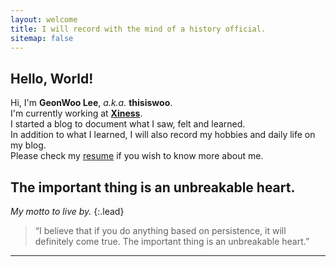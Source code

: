 ```yaml
---
layout: welcome
title: I will record with the mind of a history official.
sitemap: false
---
```


## Hello, World!

Hi, I'm **GeonWoo Lee**, *a.k.a.* **thisiswoo**.<br>
I'm currently working at **[Xiness]**.<br>
I started a blog to document what I saw, felt and learned.<br>
In addition to what I learned, I will also record my hobbies and daily life on my blog.<br>
Please check my [resume] if you wish to know more about me.

## The important thing is an unbreakable heart.

_My motto to live by._
{:.lead}

> “I believe that if you do anything based on persistence, it will definitely come true. The important thing is an unbreakable heart.”

---

<!--author-->

<!-- Links -->
[Xiness]: https://www.xiness.com/
[resume]: /resume/